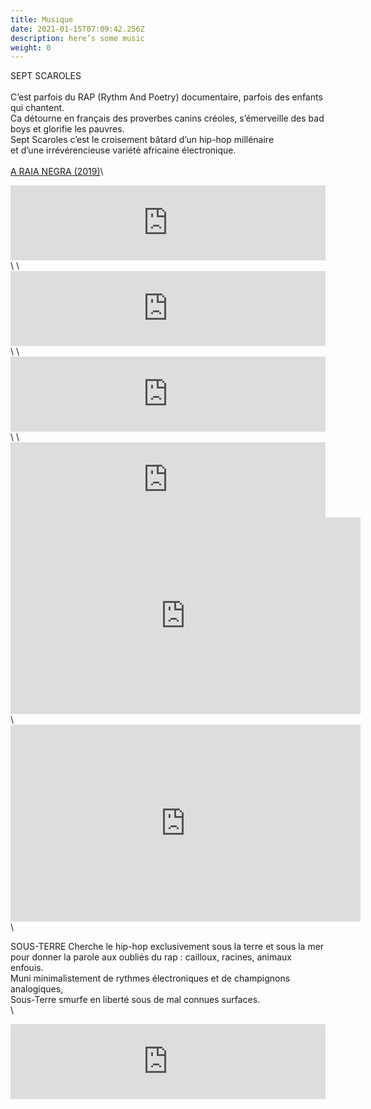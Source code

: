 ```yaml
---
title: Musique
date: 2021-01-15T07:09:42.256Z
description: here’s some music
weight: 0
---
```

SEPT SCAROLES\
\
C’est parfois du RAP (Rythm And Poetry) documentaire, parfois des enfants qui chantent.\
Ca détourne en français des proverbes canins créoles, s’émerveille des bad boys et glorifie les pauvres.\
Sept Scaroles c’est le croisement bâtard d’un hip-hop millénaire\
et d’une irrévérencieuse variété africaine électronique.\
\
[A RAIA NEGRA (2019)](https://septscaroles.bandcamp.com/album/a-raia-negra)\
<iframe style="border: 0; width: 100%; height: 120px;" src="https://bandcamp.com/EmbeddedPlayer/album=3425317218/size=large/bgcol=ffffff/linkcol=0687f5/tracklist=false/artwork=small/transparent=true/" seamless><a href="https://septscaroles.bandcamp.com/album/a-raia-negra">A RAIA NEGRA by Sept Scaroles</a></iframe>\
\
<iframe style="border: 0; width: 100%; height: 120px;" src="https://bandcamp.com/EmbeddedPlayer/album=837772474/size=large/bgcol=ffffff/linkcol=0687f5/tracklist=false/artwork=small/transparent=true/" seamless><a href="https://septscaroles.bandcamp.com/album/le-chef-du-village">LE CHEF DU VILLAGE by Sept Scaroles</a></iframe>\
\
<iframe style="border: 0; width: 100%; height: 120px;" src="https://bandcamp.com/EmbeddedPlayer/album=79503392/size=large/bgcol=ffffff/linkcol=0687f5/tracklist=false/artwork=small/transparent=true/" seamless><a href="https://septscaroles.bandcamp.com/album/aieux-dans-les-ronces">AIEUX DANS LES RONCES by Sept Scaroles</a></iframe>\
\
<iframe style="border: 0; width: 100%; height: 120px;" src="https://bandcamp.com/EmbeddedPlayer/album=3090103580/size=large/bgcol=ffffff/linkcol=0687f5/tracklist=false/artwork=small/transparent=true/" seamless><a href="https://septscaroles.bandcamp.com/album/mc-skol">MC SKOL by Sept Scaroles</a></iframe>




<iframe width="560" height="315" src="https://www.youtube.com/embed/TRBGFnEHG9c" frameborder="0" allow="accelerometer; autoplay; clipboard-write; encrypted-media; gyroscope; picture-in-picture" allowfullscreen></iframe>\

<iframe width="560" height="315" src="https://www.youtube.com/embed/pEFR3YgjQ24" frameborder="0" allow="accelerometer; autoplay; clipboard-write; encrypted-media; gyroscope; picture-in-picture" allowfullscreen></iframe>\


SOUS-TERRE
Cherche le hip-hop exclusivement sous la terre et sous la mer\
pour donner la parole aux oubliés du rap : cailloux, racines, animaux enfouis.\
Muni minimalistement de rythmes électroniques et de champignons analogiques,\
Sous-Terre smurfe en liberté sous de mal connues surfaces.\
\
<iframe style="border: 0; width: 100%; height: 120px;" src="https://bandcamp.com/EmbeddedPlayer/album=676546992/size=large/bgcol=ffffff/linkcol=0687f5/tracklist=false/artwork=small/transparent=true/" seamless><a href="https://sous-terre.bandcamp.com/album/live-at-cave-12-030917">Live at Cave 12. 03.09.17 by SOUS-TERRE</a></iframe>